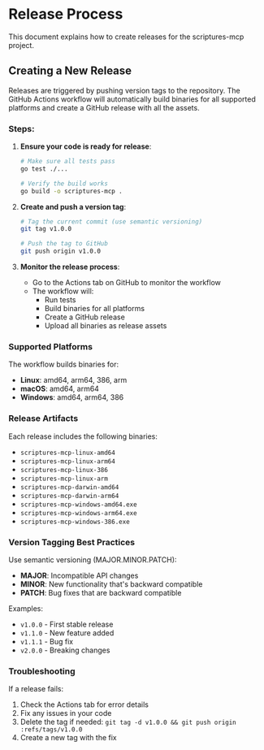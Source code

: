 # Release Process

This document explains how to create releases for the scriptures-mcp project.

## Creating a New Release

Releases are triggered by pushing version tags to the repository. The GitHub Actions workflow will automatically build binaries for all supported platforms and create a GitHub release with all the assets.

### Steps:

1. **Ensure your code is ready for release**:
   ```bash
   # Make sure all tests pass
   go test ./...
   
   # Verify the build works
   go build -o scriptures-mcp .
   ```

2. **Create and push a version tag**:
   ```bash
   # Tag the current commit (use semantic versioning)
   git tag v1.0.0
   
   # Push the tag to GitHub
   git push origin v1.0.0
   ```

3. **Monitor the release process**:
   - Go to the Actions tab on GitHub to monitor the workflow
   - The workflow will:
     - Run tests
     - Build binaries for all platforms
     - Create a GitHub release
     - Upload all binaries as release assets

### Supported Platforms

The workflow builds binaries for:
- **Linux**: amd64, arm64, 386, arm
- **macOS**: amd64, arm64 
- **Windows**: amd64, arm64, 386

### Release Artifacts

Each release includes the following binaries:
- `scriptures-mcp-linux-amd64`
- `scriptures-mcp-linux-arm64`
- `scriptures-mcp-linux-386`
- `scriptures-mcp-linux-arm`
- `scriptures-mcp-darwin-amd64`
- `scriptures-mcp-darwin-arm64`
- `scriptures-mcp-windows-amd64.exe`
- `scriptures-mcp-windows-arm64.exe`
- `scriptures-mcp-windows-386.exe`

### Version Tagging Best Practices

Use semantic versioning (MAJOR.MINOR.PATCH):
- **MAJOR**: Incompatible API changes
- **MINOR**: New functionality that's backward compatible
- **PATCH**: Bug fixes that are backward compatible

Examples:
- `v1.0.0` - First stable release
- `v1.1.0` - New feature added
- `v1.1.1` - Bug fix
- `v2.0.0` - Breaking changes

### Troubleshooting

If a release fails:
1. Check the Actions tab for error details
2. Fix any issues in your code
3. Delete the tag if needed: `git tag -d v1.0.0 && git push origin :refs/tags/v1.0.0`
4. Create a new tag with the fix
